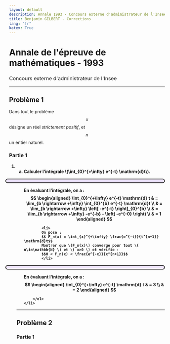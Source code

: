 ```yaml
---
layout: default
description: Annale 1993 - Concours externe d'administrateur de l'Insee
title: Benjamin GILBERT - Corrections
lang: "fr"
katex: True
---
```


<h1>Annale de l'épreuve de mathématiques - 1993</h1>
<h3 style="font-weight: normal">Concours externe d'administrateur de l'Insee</h3>

---

## Problème 1

Dans tout le problème $$x$$ désigne un réel _strictement positif_, et $$n$$ un entier naturel.

### Partie 1

<ol type="1" style="font-weight: bold">
    <li>
        <ol type="a" style="font-weight: bold">
            <li> Calculer l'intégrale \(\int_{0}^{+\infty} e^{-t} \mathrm{d}t\). </li>

<p style="border: solid 2px; border-radius: 10px; background-color:rgba(121, 28, 248, .1); padding-right: 10px; padding-left: 10px; padding-top: 10px; margin: 15px 0 15px -60px;">

En évaluant l'intégrale, on a :
$$
\begin{aligned}
    \int_{0}^{+\infty} e^{-t} \mathrm{d} t & = \lim_{b \rightarrow +\infty} \int_{0}^{b} e^{-t} \mathrm{d}t \\
    & = \lim_{b \rightarrow +\infty} \left[ -e^{-t} \right]_{0}^{b} \\
    & = \lim_{b \rightarrow +\infty} -e^{-b} - \left( -e^{-0} \right) \\
    & = 1
\end{aligned}
$$
</p>

            <li> 
            On pose :
            $$ F_n(x) = \int_{x}^{+\infty} \frac{e^{-t}}{t^{n+1}} \mathrm{d}t$$
            Montrer que \(F_n(x)\) converge pour tout \( n\in\mathbb{N} \) et \( x>0 \) et vérifie :
            $$0 < F_n(x) < \frac{e^{-x}}{x^{n+1}}$$
            </li>

<p style="border: solid 2px; border-radius: 10px; background-color:rgba(121, 28, 248, .1); padding-right: 10px; padding-left: 10px; padding-top: 10px; margin: 15px 0 15px -60px;">

En évaluant l'intégrale, on a :
$$
\begin{aligned}
    \int_{0}^{+\infty} e^{-t} \mathrm{d} t & = 3 \\
    & = 2
\end{aligned}
$$
</p>

        </ol>
    </li>
</ol> 

---

## Problème 2

### Partie 1
